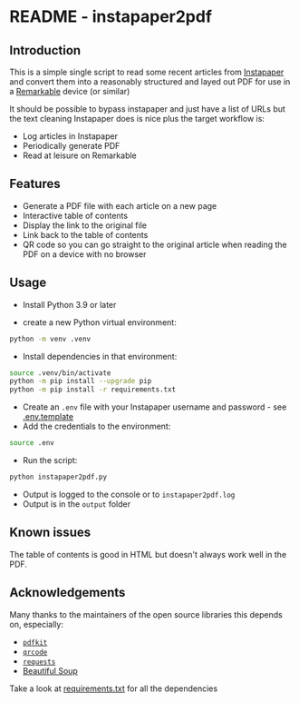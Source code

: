 # README - instapaper2pdf

## Introduction

This is a simple single script to read some recent articles from [Instapaper](https://www.instapaper.com) and convert them into a reasonably structured and layed out PDF for use in a [Remarkable](https://remarkable.com/) device (or similar)

It should be possible to bypass instapaper and just have a list of URLs but the text cleaning Instapaper does is nice plus the target workflow is:

- Log articles in Instapaper
- Periodically generate PDF
- Read at leisure on Remarkable

## Features

- Generate a PDF file with each article on a new page
- Interactive table of contents
- Display the link to the original file
- Link back to the table of contents
- QR code so you can go straight to the original article when reading the PDF on a device with no browser

## Usage

- Install Python 3.9 or later

- create a new Python virtual environment:
```sh
python -m venv .venv
```
- Install dependencies in that environment:
```sh
source .venv/bin/activate
python -m pip install --upgrade pip
python -m pip install -r requirements.txt
```
- Create an `.env` file with your Instapaper username and password - see [.env.template](./.env.template)
- Add the credentials to the environment:
```sh
source .env
```
- Run the script: 
```sh
python instapaper2pdf.py
```
- Output is logged to the console or to `instapaper2pdf.log`
- Output is in the `output` folder

## Known issues

The table of contents is good in HTML but doesn't always work well in the PDF. 

## Acknowledgements

Many thanks to the maintainers of the open source libraries this depends on, especially:

- [`pdfkit`](https://github.com/JazzCore/python-pdfkit)
- [`qrcode`](https://github.com/lincolnloop/python-qrcode)
- [`requests`](https://docs.python-requests.org/en/master/index.html)
- [Beautiful Soup](https://www.crummy.com/software/BeautifulSoup/)

Take a look at [requirements.txt](./requirements.txt) for all the dependencies